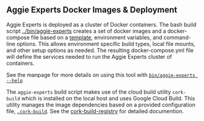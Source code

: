 ## Aggie Experts Docker Images & Deployment

Aggie Experts is deployed as a cluster of Docker containers. The bash build script [../bin/aggie-experts](../bin/aggie-experts) creates a set of docker images and a docker-compose file based on a [template](../docker-template.yaml), environment variables, and command-line options. This allows environment specific build types, local file mounts, and other setup options as needed. The resulting docker-compose.yml file will define the services needed to run the Aggie Experts cluster of containers.

See the manpage for more details on using this tool with [`bin/aggie-experts --help`](./aggie-experts-help.txt)

The `aggie-experts` build script makes use of the cloud build utility `cork-build` which is installed on the local host and uses Google Cloud Build. This utility manages the image dependencies based on a provided configuration file, [`.cork-build`](../.cork-build). See the [cork-build-registry](https://github.com/ucd-library/cork-build-registry) for detailed documention.


